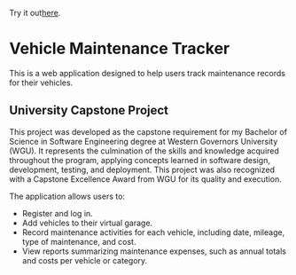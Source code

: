 Try it out[here](https://vehicle-sync.com).

# Vehicle Maintenance Tracker

This is a web application designed to help users track maintenance records for their vehicles.

## University Capstone Project

This project was developed as the capstone requirement for my Bachelor of Science in Software Engineering degree at Western Governors University (WGU). It represents the culmination of the skills and knowledge acquired throughout the program, applying concepts learned in software design, development, testing, and deployment. This project was also recognized with a Capstone Excellence Award from WGU for its quality and execution.

The application allows users to:

- Register and log in.
- Add vehicles to their virtual garage.
- Record maintenance activities for each vehicle, including date, mileage, type of maintenance, and cost.
- View reports summarizing maintenance expenses, such as annual totals and costs per vehicle or category.
